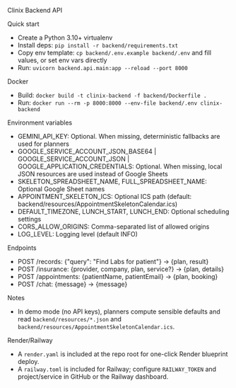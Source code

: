 Clinix Backend API

Quick start
- Create a Python 3.10+ virtualenv
- Install deps: `pip install -r backend/requirements.txt`
- Copy env template: `cp backend/.env.example backend/.env` and fill values, or set env vars directly
- Run: `uvicorn backend.api.main:app --reload --port 8000`

Docker
- Build: `docker build -t clinix-backend -f backend/Dockerfile .`
- Run: `docker run --rm -p 8000:8000 --env-file backend/.env clinix-backend`

Environment variables
- GEMINI_API_KEY: Optional. When missing, deterministic fallbacks are used for planners
- GOOGLE_SERVICE_ACCOUNT_JSON_BASE64 | GOOGLE_SERVICE_ACCOUNT_JSON | GOOGLE_APPLICATION_CREDENTIALS: Optional. When missing, local JSON resources are used instead of Google Sheets
- SKELETON_SPREADSHEET_NAME, FULL_SPREADSHEET_NAME: Optional Google Sheet names
- APPOINTMENT_SKELETON_ICS: Optional ICS path (default: backend/resources/AppointmentSkeletonCalendar.ics)
- DEFAULT_TIMEZONE, LUNCH_START, LUNCH_END: Optional scheduling settings
- CORS_ALLOW_ORIGINS: Comma-separated list of allowed origins
- LOG_LEVEL: Logging level (default INFO)

Endpoints
- POST /records: {"query": "Find Labs for patient"} -> {plan, result}
- POST /insurance: {provider, company, plan, service?} -> {plan, details}
- POST /appointments: {patientName, patientEmail} -> {plan, booking}
- POST /chat: {message} -> {message}

Notes
- In demo mode (no API keys), planners compute sensible defaults and read `backend/resources/*.json` and `backend/resources/AppointmentSkeletonCalendar.ics`.

Render/Railway
- A `render.yaml` is included at the repo root for one-click Render blueprint deploy.
- A `railway.toml` is included for Railway; configure `RAILWAY_TOKEN` and project/service in GitHub or the Railway dashboard.
